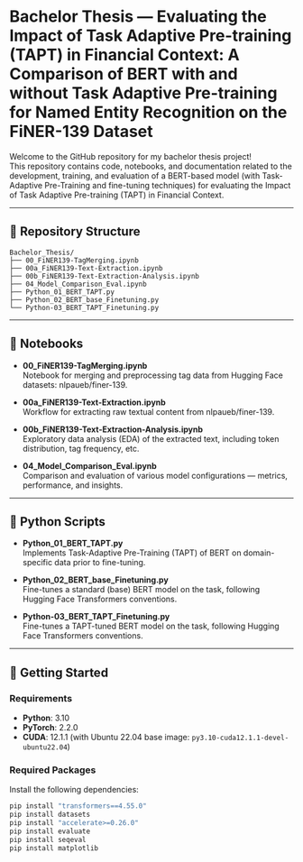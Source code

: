 # Bachelor Thesis — Evaluating the Impact of Task Adaptive Pre-training (TAPT) in Financial Context: A Comparison of BERT with and without Task Adaptive Pre-training for Named Entity Recognition on the FiNER-139 Dataset
Welcome to the GitHub repository for my bachelor thesis project!  
This repository contains code, notebooks, and documentation related to the development, training, and evaluation of a BERT-based model (with Task-Adaptive Pre-Training and fine-tuning techniques) for evaluating the Impact of Task Adaptive Pre-training (TAPT) in Financial Context.

---

## 📂 Repository Structure

```text
Bachelor_Thesis/
├── 00_FiNER139-TagMerging.ipynb
├── 00a_FiNER139-Text-Extraction.ipynb
├── 00b_FiNER139-Text-Extraction-Analysis.ipynb
├── 04_Model_Comparison_Eval.ipynb
├── Python_01_BERT_TAPT.py
├── Python_02_BERT_base_Finetuning.py
└── Python-03_BERT_TAPT_Finetuning.py
```
---

## 📘 Notebooks

- **00_FiNER139-TagMerging.ipynb**  
  Notebook for merging and preprocessing tag data from Hugging Face datasets: nlpaueb/finer-139.

- **00a_FiNER139-Text-Extraction.ipynb**  
  Workflow for extracting raw textual content from nlpaueb/finer-139.

- **00b_FiNER139-Text-Extraction-Analysis.ipynb**  
  Exploratory data analysis (EDA) of the extracted text, including token distribution, tag frequency, etc.

- **04_Model_Comparison_Eval.ipynb**  
  Comparison and evaluation of various model configurations — metrics, performance, and insights.

---

## 🐍 Python Scripts

- **Python_01_BERT_TAPT.py**  
  Implements Task-Adaptive Pre-Training (TAPT) of BERT on domain-specific data prior to fine-tuning.

- **Python_02_BERT_base_Finetuning.py**  
  Fine-tunes a standard (base) BERT model on the task, following Hugging Face Transformers conventions.

- **Python-03_BERT_TAPT_Finetuning.py**  
  Fine-tunes a TAPT-tuned BERT model on the task, following Hugging Face Transformers conventions.

---

## 🚀 Getting Started

### Requirements

- **Python**: 3.10  
- **PyTorch**: 2.2.0  
- **CUDA**: 12.1.1 (with Ubuntu 22.04 base image: `py3.10-cuda12.1.1-devel-ubuntu22.04`)  

### Required Packages
Install the following dependencies:

```bash
pip install "transformers==4.55.0"
pip install datasets
pip install "accelerate>=0.26.0"
pip install evaluate
pip install seqeval
pip install matplotlib

